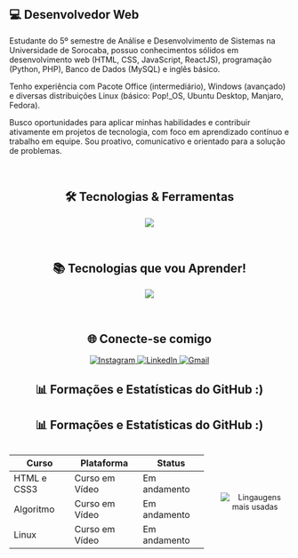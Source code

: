 ## 💻 Desenvolvedor Web

Estudante do 5º semestre de Análise e Desenvolvimento de Sistemas na Universidade de Sorocaba, possuo conhecimentos sólidos em desenvolvimento web (HTML, CSS, JavaScript, ReactJS), programação (Python, PHP), Banco de Dados (MySQL) e inglês básico.

Tenho experiência com Pacote Office (intermediário), Windows (avançado) e diversas distribuições Linux (básico: Pop!_OS, Ubuntu Desktop, Manjaro, Fedora).

Busco oportunidades para aplicar minhas habilidades e contribuir ativamente em projetos de tecnologia, com foco em aprendizado contínuo e trabalho em equipe. Sou proativo, comunicativo e orientado para a solução de problemas.

<br>

<h2 align="center">🛠️ Tecnologias & Ferramentas</h2>

<p align="center">
  <a href="https://skillicons.dev">
    <img src="https://skillicons.dev/icons?i=html,css,js,py,php,react" />
  </a>
</p>

<br>

<h2 align="center">📚 Tecnologias que vou Aprender!</h2>

<p align="center">
  <a href="https://skillicons.dev">
    <img src="https://skillicons.dev/icons?i=c,cs,java" />
  </a>
</p>

<br>

<h2 align="center">🌐 Conecte-se comigo</h2>

<p align="center">
  <a href="https://www.instagram.com/enzo_kniggendorf">
    <img src="https://camo.githubusercontent.com/fbd086ce64042274471edb5f8154e464dabf180feaa1c69563e514cb82415f81/68747470733a2f2f696d672e736869656c64732e696f2f7374617469632f76313f6d6573736167653d496e7374616772616d266c6f676f3d696e7374616772616d266c6162656c3d26636f6c6f723d303037414343266c6f676f436f6c6f723d7768697465266c6162656c436f6c6f723d267374796c653d666f722d7468652d6261646765" alt="Instagram">
  </a>
  <a href="https://www.linkedin.com/in/enzo-kniggendorf-b48730266/">
    <img src="https://camo.githubusercontent.com/d5f088ece7afb0a899196d9927294bdf1506311388e3b3b0530ec3176bf2db21/68747470733a2f2f696d672e736869656c64732e696f2f7374617469632f76313f6d6573736167653d4c696e6b6564496e266c6f676f3d6c696e6b6564696e266c6162656c3d26636f6c6f723d303037414343266c6f676f436f6c6f723d7768697465266c6162656c436f6c6f723d267374796c653d666f722d7468652d6261646765" alt="LinkedIn">
  </a>
  <a href="mailto:enzotoyamakniggendorf2018@gmail.com">
    <img src="https://camo.githubusercontent.com/1263ae37f87a17205798aa93fa3f724bf2f53e9f82b42772e9b27f45bd85424e/68747470733a2f2f696d672e736869656c64732e696f2f7374617469632f76313f6d6573736167653d476d61696c266c6f676f3d676d61696c266c6162656c3d26636f6c6f723d303037414343266c6f676f436f6c6f723d7768697465266c6162656c436f6c6f723d267374796c653d666f722d7468652d6261646765" alt="Gmail">
  </a>
</p>

<h2 align="center">📊 Formações e Estatísticas do GitHub :)</h2>

<h2 align="center">📊 Formações e Estatísticas do GitHub :)</h2>

<div style="display: flex; justify-content: center; align-items: center; gap: 30px;">
  <!-- Tabela de Cursos -->
  <table align="center">
    <thead>
      <tr>
        <th>Curso</th>
        <th>Plataforma</th>
        <th>Status</th>
      </tr>
    </thead>
    <tbody>
      <tr>
        <td>HTML e CSS3</td>
        <td>Curso em Vídeo</td>
        <td>Em andamento</td>
      </tr>
      <tr>
        <td>Algoritmo</td>
        <td>Curso em Vídeo</td>
        <td>Em andamento</td>
      </tr>
      <tr>
        <td>Linux</td>
        <td>Curso em Vídeo</td>
        <td>Em andamento</td>
      </tr>
    </tbody>
  </table>

  <!-- Imagem de Top Linguagens -->
  <p align="center">
    <img src="https://github-readme-stats.vercel.app/api/top-langs/?username=EnzoKniggendorf&layout=compact&theme=tokyonight" alt="Lingaugens mais usadas" />
  </p>
</div>





